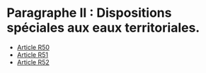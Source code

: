 # Paragraphe II : Dispositions spéciales aux eaux territoriales.

* [Article R50](./LEGIARTI000006467041.md)
* [Article R51](./LEGIARTI000006467047.md)
* [Article R52](./LEGIARTI000006467052.md)
